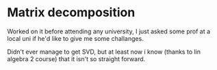 # Matrix decomposition

Worked on it before attending any university, I just asked some prof at a local uni if he'd like to give me some challanges.

Didn't ever manage to get SVD, but at least now i know (thanks to lin algebra 2 course) that it isn't so straight forward.
